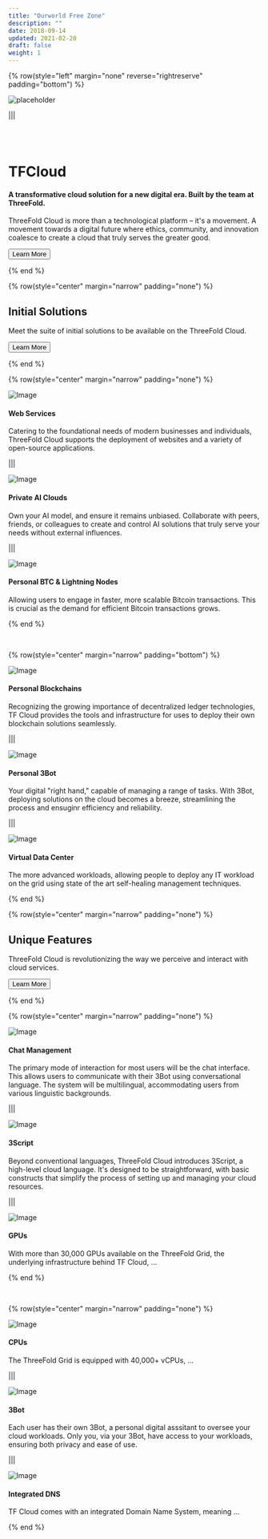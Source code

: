 ```yaml
---
title: "Ourworld Free Zone"
description: ""
date: 2018-09-14
updated: 2021-02-20
draft: false
weight: 1
---
```


<!-- section 1 (header) -->

{% row(style="left" margin="none" reverse="rightreserve" padding="bottom") %}

![placeholder](./img/cloud_home.png#mx-auto)

|||

<div class="px-4 md:px-16 lg:px-28">

<br>
<br>

# TFCloud

#### A transformative cloud solution for a new digital era. Built by the team at ThreeFold.

ThreeFold Cloud is more than a technological platform – it's a movement. A movement towards a digital future where ethics, community, and innovation coalesce to create a cloud that truly serves the greater good.

<button onclick="/about">
  Learn More
</button>

</div>

{% end %}

<!-- section 3 features title -->

{% row(style="center" margin="narrow" padding="none") %}

## Initial Solutions

Meet the suite of initial solutions to be available on the ThreeFold Cloud.

<button onclick="/solutions">
  Learn More
</button>

<br>

{% end %}

{% row(style="center" margin="narrow" padding="none") %}

<div class="mx-4 my-4">

![Image](./img/web_services.png#sm#mx-auto)

#### Web Services
Catering to the foundational needs of modern businesses and individuals, ThreeFold Cloud supports the deployment of websites and a variety of open-source applications.

</div>

|||

<div class="mx-4 my-4">

![Image](./img/personal_ai.png#sm#mx-auto)

#### Private AI Clouds
Own your AI model, and ensure it remains unbiased. Collaborate with peers, friends, or colleagues to create and control AI solutions that truly serve your needs without external influences.

</div>

|||

<div class="mx-4 my-4">

![Image](./img/personal_btc.png#sm#mx-auto)

#### Personal BTC & Lightning Nodes
Allowing users to engage in faster, more scalable Bitcoin transactions. This is crucial as the demand for efficient Bitcoin transactions grows.

</div>

{% end %}

<br>

{% row(style="center" margin="narrow" padding="bottom") %}

<div class="mx-4 my-4">

![Image](./img/personal_blockchains.png#sm#mx-auto)

#### Personal Blockchains
Recognizing the growing importance of decentralized ledger technologies, TF Cloud provides the tools and infrastructure for uses to deploy their own blockchain solutions seamlessly.

</div>

|||

<div class="mx-4 my-4">

![Image](./img/3bot.png#sm#mx-auto)

#### Personal 3Bot
Your digital "right hand," capable of managing a range of tasks. With 3Bot, deploying solutions on the cloud becomes a breeze, streamlining the process and ensuginr efficiency and reliability.

</div>

|||

<div class="mx-4 my-4">

![Image](./img/virtual_data_center.png#sm#mx-auto)

#### Virtual Data Center
The more advanced workloads, allowing people to deploy any IT workload on the grid using state of the art self-healing management techniques.

</div>

{% end %}

<!-- section 3 features title -->

{% row(style="center" margin="narrow" padding="none") %}

## Unique Features

ThreeFold Cloud is revolutionizing the way we perceive and interact with cloud services.

<button onclick="/how">
  Learn More
</button>

<br>

{% end %}

{% row(style="center" margin="narrow" padding="none") %}

<div class="mx-4 my-4">

![Image](./img/automated.png#sm#mx-auto)

#### Chat Management
The primary mode of interaction for most users will be the chat interface. This allows users to communicate with their 3Bot using conversational language. The system will be multilingual, accommodating users from various linguistic backgrounds.

</div>

|||

<div class="mx-4 my-4">

![Image](./img/compatible.png#sm#mx-auto)

#### 3Script
Beyond conventional languages, ThreeFold Cloud introduces 3Script, a high-level cloud language. It's designed to be straightforward, with basic constructs that simplify the process of setting up and managing your cloud resources.

</div>

|||

<div class="mx-4 my-4">

![Image](./img/legal.png#sm#mx-auto)

#### GPUs
With more than 30,000 GPUs available on the ThreeFold Grid, the underlying infrastructure behind TF Cloud, ...

</div>

{% end %}

<br>

{% row(style="center" margin="narrow" padding="none") %}

<div class="mx-4 my-4">

![Image](./img/flexible.png#sm#mx-auto)

#### CPUs
The ThreeFold Grid is equipped with 40,000+ vCPUs, ...

</div>

|||

<div class="mx-4 my-4">

![Image](./img/sovereign.png#sm#mx-auto)

#### 3Bot
Each user has their own 3Bot, a personal digital asssitant to oversee your cloud workloads. Only you, via your 3Bot, have access to your workloads, ensuring both privacy and ease of use.

</div>

|||

<div class="mx-4 my-4">

![Image](./img/tech.png#sm#mx-auto)

#### Integrated DNS
TF Cloud comes with an integrated Domain Name System, meaning ...

</div>

{% end %}